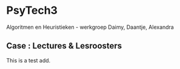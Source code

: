 # PsyTech3

Algoritmen en Heuristieken - werkgroep Daimy, Daantje, Alexandra

## Case : Lectures & Lesroosters

This is a test add. 


